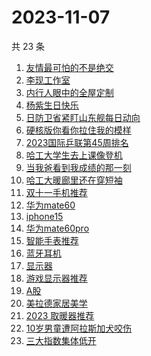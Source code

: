 # 2023-11-07

共 23 条

<!-- BEGIN -->
<!-- 最后更新时间 Tue Nov 07 2023 17:07:21 GMT+0800 (China Standard Time) -->

1. [友情最可怕的不是绝交](https://www.zhihu.com/search?q=%E5%8F%8B%E6%83%85%E6%9C%80%E5%8F%AF%E6%80%95%E7%9A%84%E4%B8%8D%E6%98%AF%E7%BB%9D%E4%BA%A4)
1. [李现工作室](https://www.zhihu.com/search?q=%E6%9D%8E%E7%8E%B0%E5%B7%A5%E4%BD%9C%E5%AE%A4)
1. [内行人眼中的全屋定制](https://www.zhihu.com/search?q=%E5%86%85%E8%A1%8C%E4%BA%BA%E7%9C%BC%E4%B8%AD%E7%9A%84%E5%85%A8%E5%B1%8B%E5%AE%9A%E5%88%B6)
1. [杨紫生日快乐](https://www.zhihu.com/search?q=%E6%9D%A8%E7%B4%AB%E7%94%9F%E6%97%A5%E5%BF%AB%E4%B9%90)
1. [日防卫省紧盯山东舰每日动向](https://www.zhihu.com/search?q=%E6%97%A5%E9%98%B2%E5%8D%AB%E7%9C%81%E7%B4%A7%E7%9B%AF%E5%B1%B1%E4%B8%9C%E8%88%B0%E6%AF%8F%E6%97%A5%E5%8A%A8%E5%90%91)
1. [硬核版你看你拉住我的模样](https://www.zhihu.com/search?q=%E7%A1%AC%E6%A0%B8%E7%89%88%E4%BD%A0%E7%9C%8B%E4%BD%A0%E6%8B%89%E4%BD%8F%E6%88%91%E7%9A%84%E6%A8%A1%E6%A0%B7)
1. [2023国际乒联第45周排名](https://www.zhihu.com/search?q=2023%E5%9B%BD%E9%99%85%E4%B9%92%E8%81%94%E7%AC%AC45%E5%91%A8%E6%8E%92%E5%90%8D)
1. [哈工大学生去上课像登机](https://www.zhihu.com/search?q=%E5%93%88%E5%B7%A5%E5%A4%A7%E5%AD%A6%E7%94%9F%E5%8E%BB%E4%B8%8A%E8%AF%BE%E5%83%8F%E7%99%BB%E6%9C%BA)
1. [当我爸看到我成绩的那一刻](https://www.zhihu.com/search?q=%E5%BD%93%E6%88%91%E7%88%B8%E7%9C%8B%E5%88%B0%E6%88%91%E6%88%90%E7%BB%A9%E7%9A%84%E9%82%A3%E4%B8%80%E5%88%BB)
1. [哈工大暖廊里还在穿短袖](https://www.zhihu.com/search?q=%E5%93%88%E5%B7%A5%E5%A4%A7%E6%9A%96%E5%BB%8A%E9%87%8C%E8%BF%98%E5%9C%A8%E7%A9%BF%E7%9F%AD%E8%A2%96)
1. [双十一手机推荐](https://www.zhihu.com/search?q=%E5%8F%8C%E5%8D%81%E4%B8%80%E6%89%8B%E6%9C%BA%E6%8E%A8%E8%8D%90)
1. [华为mate60](https://www.zhihu.com/search?q=%E5%8D%8E%E4%B8%BAmate60)
1. [iphone15](https://www.zhihu.com/search?q=iphone15)
1. [华为mate60pro](https://www.zhihu.com/search?q=%E5%8D%8E%E4%B8%BAmate60pro)
1. [智能手表推荐](https://www.zhihu.com/search?q=%E6%99%BA%E8%83%BD%E6%89%8B%E8%A1%A8%E6%8E%A8%E8%8D%90)
1. [蓝牙耳机](https://www.zhihu.com/search?q=%E8%93%9D%E7%89%99%E8%80%B3%E6%9C%BA)
1. [显示器](https://www.zhihu.com/search?q=%E6%98%BE%E7%A4%BA%E5%99%A8)
1. [游戏显示器推荐](https://www.zhihu.com/search?q=%E6%B8%B8%E6%88%8F%E6%98%BE%E7%A4%BA%E5%99%A8%E6%8E%A8%E8%8D%90)
1. [A股](https://www.zhihu.com/search?q=A%E8%82%A1)
1. [美拉德家居美学](https://www.zhihu.com/search?q=%E7%BE%8E%E6%8B%89%E5%BE%B7%E5%AE%B6%E5%B1%85%E7%BE%8E%E5%AD%A6)
1. [2023 取暖器推荐](https://www.zhihu.com/search?q=2023%20%E5%8F%96%E6%9A%96%E5%99%A8%E6%8E%A8%E8%8D%90)
1. [10岁男童遭阿拉斯加犬咬伤](https://www.zhihu.com/search?q=10%E5%B2%81%E7%94%B7%E7%AB%A5%E9%81%AD%E9%98%BF%E6%8B%89%E6%96%AF%E5%8A%A0%E7%8A%AC%E5%92%AC%E4%BC%A4)
1. [三大指数集体低开](https://www.zhihu.com/search?q=%E4%B8%89%E5%A4%A7%E6%8C%87%E6%95%B0%E9%9B%86%E4%BD%93%E4%BD%8E%E5%BC%80)

<!-- END -->
